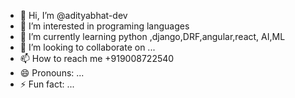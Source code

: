 - 👋 Hi, I’m @adityabhat-dev
- 👀 I’m interested in programing languages
- 🌱 I’m currently learning python ,django,DRF,angular,react, AI,ML
- 💞️ I’m looking to collaborate on ...
- 📫 How to reach me +919008722540
- 😄 Pronouns: ...
- ⚡ Fun fact: ...

<!---
adityabhat-dev/adityabhat-dev is a ✨ special ✨ repository because its `README.md` (this file) appears on your GitHub profile.
You can click the Preview link to take a look at your changes.
--->
